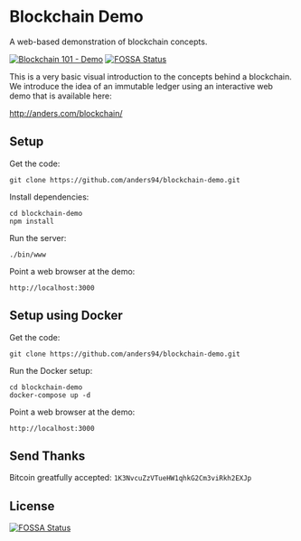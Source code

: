 # Blockchain Demo
A web-based demonstration of blockchain concepts.

[![Blockchain 101 - Demo](https://img.youtube.com/vi/_160oMzblY8/0.jpg)](https://www.youtube.com/watch?v=_160oMzblY8)
[![FOSSA Status](https://app.fossa.io/api/projects/git%2Bgithub.com%2Fironfugu%2Fblockchain-demo.svg?type=shield)](https://app.fossa.io/projects/git%2Bgithub.com%2Fironfugu%2Fblockchain-demo?ref=badge_shield)

This is a very basic visual introduction to the concepts behind a blockchain. We introduce 
the idea of an immutable ledger using an interactive web demo that is available here:

http://anders.com/blockchain/

## Setup
Get the code:

```
git clone https://github.com/anders94/blockchain-demo.git
```

Install dependencies:

```
cd blockchain-demo
npm install
```
Run the server:

```
./bin/www
```

Point a web browser at the demo:

```
http://localhost:3000
```

## Setup using Docker

Get the code:

```
git clone https://github.com/anders94/blockchain-demo.git
```

Run the Docker setup:

```
cd blockchain-demo
docker-compose up -d
```

Point a web browser at the demo:

```
http://localhost:3000
```

## Send Thanks
Bitcoin greatfully accepted: `1K3NvcuZzVTueHW1qhkG2Cm3viRkh2EXJp`


## License
[![FOSSA Status](https://app.fossa.io/api/projects/git%2Bgithub.com%2Fironfugu%2Fblockchain-demo.svg?type=large)](https://app.fossa.io/projects/git%2Bgithub.com%2Fironfugu%2Fblockchain-demo?ref=badge_large)